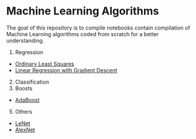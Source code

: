 # Machine Learning Algorithms
The goal of this repository is to compile notebooks contain compilation of Machine Learning algorithms coded from scratch for a better understanding.

1. Regression
  - [Ordinary Least Squares](https://github.com/azwolf/Algorithms/blob/main/Regression/Linear%20Regression.ipynb)
  - [Linear Regression with Gradient Descent](https://github.com/azwolf/Algorithms/blob/main/Regression/Linear%20Regression%20-%20Gradient%20Descent.ipynb)
2. Classification
3. Boosts
  - [AdaBoost](https://github.com/azwolf/Algorithms/blob/main/Boosts/Adaboost%20(Theory).ipynb)
5. Others
  - [LeNet](https://github.com/azwolf/Algorithms/blob/main/CNN/LeNet.ipynb)
  - [AlexNet](https://github.com/azwolf/Algorithms/blob/main/CNN/AlexNet.ipynb)

